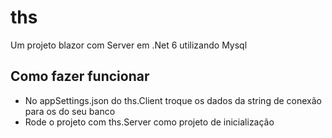 # ths
Um projeto blazor com Server em .Net 6 utilizando Mysql

## Como fazer funcionar

- No appSettings.json do ths.Client troque os dados da string de conexão para os do seu banco
- Rode o projeto com ths.Server como projeto de inicialização
